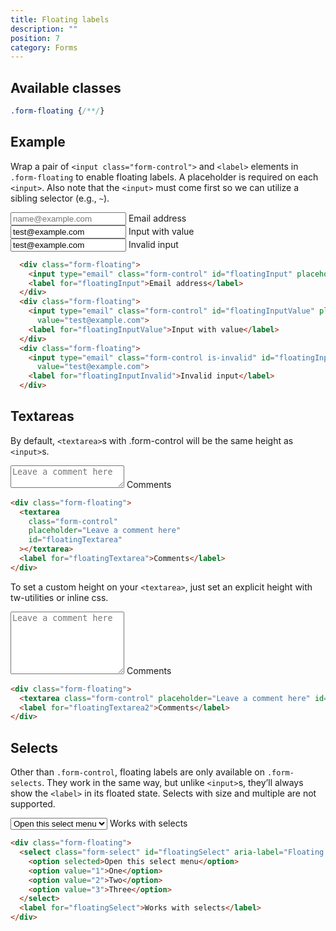 ```yaml
---
title: Floating labels
description: ""
position: 7
category: Forms
---
```


## Available classes

```css
.form-floating {/**/}
```

## Example

Wrap a pair of `<input class="form-control">` and `<label>` elements in `.form-floating` to enable floating labels. A placeholder is required on each `<input>`. Also note that the `<input>` must come first so we can utilize a sibling selector (e.g., `~`).

<div class="space-y-2 bd-example">
  <div class="form-floating">
    <input type="email" class="form-control" id="floatingInput" placeholder="name@example.com">
    <label for="floatingInput">Email address</label>
  </div>
  <div class="form-floating">
    <input type="email" class="form-control" id="floatingInputValue" placeholder="name@example.com"
      value="test@example.com">
    <label for="floatingInputValue">Input with value</label>
  </div>
    <div class="form-floating">
    <input type="email" class="form-control is-invalid" id="floatingInputInvalid" placeholder="name@example.com"
      value="test@example.com">
    <label for="floatingInputInvalid">Invalid input</label>
  </div>
</div>

```html
  <div class="form-floating">
    <input type="email" class="form-control" id="floatingInput" placeholder="name@example.com">
    <label for="floatingInput">Email address</label>
  </div>
  <div class="form-floating">
    <input type="email" class="form-control" id="floatingInputValue" placeholder="name@example.com"
      value="test@example.com">
    <label for="floatingInputValue">Input with value</label>
  </div>
  <div class="form-floating">
    <input type="email" class="form-control is-invalid" id="floatingInputInvalid" placeholder="name@example.com"
      value="test@example.com">
    <label for="floatingInputInvalid">Invalid input</label>
  </div>
```

## Textareas

By default, `<textarea>`s with .form-control will be the same height as `<input>`s.

<div class="bd-example">
  <div class="form-floating">
    <textarea class="form-control" placeholder="Leave a comment here" id="floatingTextarea"></textarea>
    <label for="floatingTextarea">Comments</label>
  </div>
</div>

```html
<div class="form-floating">
  <textarea
    class="form-control"
    placeholder="Leave a comment here"
    id="floatingTextarea"
  ></textarea>
  <label for="floatingTextarea">Comments</label>
</div>
```

To set a custom height on your `<textarea>`, just set an explicit height with tw-utilities or inline css.

<div class="bd-example">
  <div class="form-floating">
    <textarea class="form-control" placeholder="Leave a comment here" id="floatingTextarea2"
      style="height: 100px"></textarea>
    <label for="floatingTextarea2">Comments</label>
  </div>
</div>

```html
<div class="form-floating">
  <textarea class="form-control" placeholder="Leave a comment here" id="floatingTextarea2" style="height: 100px"></textarea>
  <label for="floatingTextarea2">Comments</label>
</div>
```

## Selects

Other than `.form-control`, floating labels are only available on `.form-selects`. They work in the same way, but unlike `<input>`s, they’ll always show the `<label>` in its floated state. Selects with size and multiple are not supported.

<div class="bd-example">
  <div class="form-floating">
    <select class="form-select" id="floatingSelect" aria-label="Floating label select example">
      <option selected>Open this select menu</option>
      <option value="1">One</option>
      <option value="2">Two</option>
      <option value="3">Three</option>
    </select>
    <label for="floatingSelect">Works with selects</label>
  </div>
</div>

```html
<div class="form-floating">
  <select class="form-select" id="floatingSelect" aria-label="Floating label select example">
    <option selected>Open this select menu</option>
    <option value="1">One</option>
    <option value="2">Two</option>
    <option value="3">Three</option>
  </select>
  <label for="floatingSelect">Works with selects</label>
</div>
```
